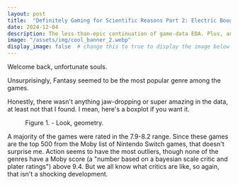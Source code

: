 ```yaml
---
layout: post
title:  "Definitely Gaming for Scientific Reasons Part 2: Electric Boogaloo"
date: 2024-12-04
description: The less-than-epic continuation of game-data EDA. Plus, an app! 
image: "/assets/img/cool_banner_2.webp"
display_image: false  # change this to true to display the image below the banner 
---
```


<p class="intro"><span class="dropcap">W</span>elcome back, unfortunate souls. 


Unsurprisingly, Fantasy seemed to be the most popular genre among the games. 

Honestly, there wasn't anything jaw-dropping or super amazing in the data, at least not that I found. I mean, here's a boxplot if you want it.

<figure>
	<img src="{{site.url}}/{{site.baseurl}}/assets/img/ScorebyGenrebox.png" alt=""> 
	<figcaption>Figure 1. - Look, geometry.</figcaption>
</figure>

A majority of the games were rated in the 7.9-8.2 range. Since these games are the top 500 from the Moby list of Nintendo Switch games, that doesn't surprise me. Action seems to have the most outliers, though none of the genres have a Moby score (a "number based on a bayesian scale critic and plater ratings") above 9.4. But we all know what critics are like, so again, that isn't a shocking development. 